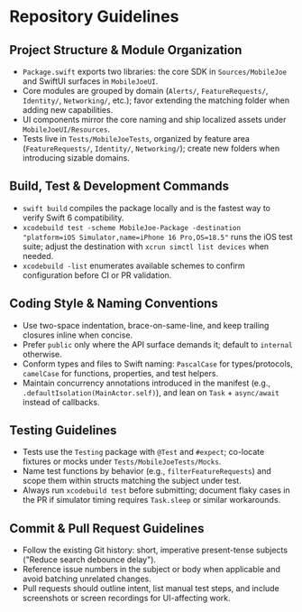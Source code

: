 # Repository Guidelines

## Project Structure & Module Organization
- `Package.swift` exports two libraries: the core SDK in `Sources/MobileJoe` and SwiftUI surfaces in `MobileJoeUI`.
- Core modules are grouped by domain (`Alerts/`, `FeatureRequests/`, `Identity/`, `Networking/`, etc.); favor extending the matching folder when adding new capabilities.
- UI components mirror the core naming and ship localized assets under `MobileJoeUI/Resources`.
- Tests live in `Tests/MobileJoeTests`, organized by feature area (`FeatureRequests/`, `Identity/`, `Networking/`); create new folders when introducing sizable domains.

## Build, Test & Development Commands
- `swift build` compiles the package locally and is the fastest way to verify Swift 6 compatibility.
- `xcodebuild test -scheme MobileJoe-Package -destination "platform=iOS Simulator,name=iPhone 16 Pro,OS=18.5"` runs the iOS test suite; adjust the destination with `xcrun simctl list devices` when needed.
- `xcodebuild -list` enumerates available schemes to confirm configuration before CI or PR validation.

## Coding Style & Naming Conventions
- Use two-space indentation, brace-on-same-line, and keep trailing closures inline when concise.
- Prefer `public` only where the API surface demands it; default to `internal` otherwise.
- Conform types and files to Swift naming: `PascalCase` for types/protocols, `camelCase` for functions, properties, and test helpers.
- Maintain concurrency annotations introduced in the manifest (e.g., `.defaultIsolation(MainActor.self)`), and lean on `Task` + `async/await` instead of callbacks.

## Testing Guidelines
- Tests use the `Testing` package with `@Test` and `#expect`; co-locate fixtures or mocks under `Tests/MobileJoeTests/Mocks`.
- Name test functions by behavior (e.g., `filterFeatureRequests`) and scope them within structs matching the subject under test.
- Always run `xcodebuild test` before submitting; document flaky cases in the PR if simulator timing requires `Task.sleep` or similar workarounds.

## Commit & Pull Request Guidelines
- Follow the existing Git history: short, imperative present-tense subjects ("Reduce search debounce delay").
- Reference issue numbers in the subject or body when applicable and avoid batching unrelated changes.
- Pull requests should outline intent, list manual test steps, and include screenshots or screen recordings for UI-affecting work.
